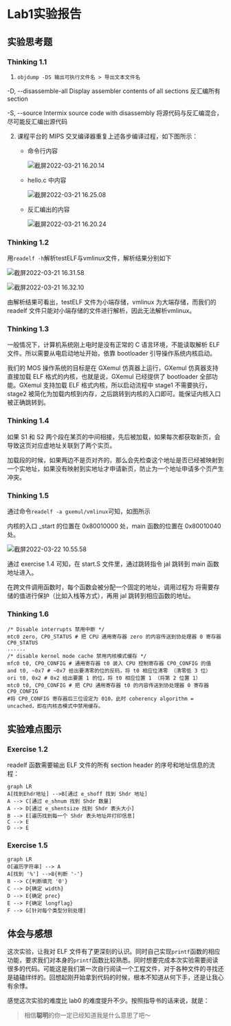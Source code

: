 # Lab1实验报告

## 实验思考题

### Thinking 1.1

1. `objdump -DS 输出可执行文件名 > 导出文本文件名`

-D, --disassemble-all    Display assembler contents of all sections 反汇编所有section

-S, --source            Intermix source code with disassembly 将源代码与反汇编混合，尽可能反汇编出源代码

2. 课程平台的 MIPS 交叉编译器重复上述各步编译过程，如下图所示：

   - 命令行内容

     ![截屏2022-03-21 16.20.14](https://raw.githubusercontent.com/hjc-owo/hjc-owo.github.io/img/202303191834296.png)

   - hello.c 中内容

     ![截屏2022-03-21 16.25.08](https://raw.githubusercontent.com/hjc-owo/hjc-owo.github.io/img/202303191834675.png)

   - 反汇编出的内容

     ![截屏2022-03-21 16.20.24](https://raw.githubusercontent.com/hjc-owo/hjc-owo.github.io/img/202303191834345.png)

### Thinking 1.2

用`readelf -h`解析testELF与vmlinux文件，解析结果分别如下

![截屏2022-03-21 16.31.58](https://raw.githubusercontent.com/hjc-owo/hjc-owo.github.io/img/202303191835524.png)

![截屏2022-03-21 16.32.10](https://raw.githubusercontent.com/hjc-owo/hjc-owo.github.io/img/202303191835819.png)

由解析结果可看出，testELF 文件为小端存储，vmlinux 为大端存储，而我们的 readelf 文件只能对小端存储的文件进行解析，因此无法解析vmlinux。

### Thinking 1.3

一般情况下，计算机系统刚上电时是没有正常的 C 语言环境，不能读取解析 ELF 文件。所以需要从电启动地址开始，依靠 bootloader 引导操作系统内核启动。



我们的 MOS 操作系统的目标是在 GXemul 仿真器上运行，GXemul 仿真器支持直接加载 ELF 格式的内核，也就是说，GXemul 已经提供了 bootloader 全部功能。GXemul 支持加载 ELF 格式内核，所以启动流程中 stage1 不需要执行，stage2 被简化为加载内核到内存，之后跳转到内核的入口即可。能保证内核入口被正确跳转到。

### Thinking 1.4

如果 S1 和 S2 两个段在某页的中间相接，先后被加载，如果每次都获取新页，会导致这页对应虚地址关联到了两个实页。



加载段的时候，如果两边不是页对齐的，那么会先检查这个地址是否已经被映射到一个实地址，如果没有映射到实地址才申请新页，防止为一个地址申请多个页产生冲突。

### Thinking 1.5

通过命令`readelf -a gxemul/vmlinux`可知，如图所示

内核的入口 _start 的位置在 0x80010000 处，main 函数的位置在 0x80010040 处。

![截屏2022-03-22 10.55.58](https://raw.githubusercontent.com/hjc-owo/hjc-owo.github.io/img/202303191835107.png)



通过 exercise 1.4 可知，在 start.S 文件里，通过跳转指令 jal 跳转到 main 函数地址进入。

在跨文件调用函数时，每个函数会被分配一个固定的地址，调用过程为 将需要存储的值进行保护（比如入栈等方式），再用 jal 跳转到相应函数的地址。

### Thinking 1.6

```assembly
/* Disable interrupts 禁用中断 */
mtc0 zero, CP0_STATUS # 把 CPU 通用寄存器 zero 的内容传送到协处理器 0 寄存器 CP0_STATUS
......
/* disable kernel mode cache 禁用内核模式缓存 */
mfc0 t0, CP0_CONFIG # 通用寄存器 t0 装入 CPU 控制寄存器 CP0_CONFIG 的值
and t0, ~0x7 # ~0x7 给出要清零的位的反码，将 t0 相应位清零 （清零低 3 位）
ori t0, 0x2 # 0x2 给出要置 1 的位，将 t0 相应位置 1 （将第 2 位置 1）
mtc0 t0, CP0_CONFIG # 把 CPU 通用寄存器 t0 的内容传送到协处理器 0 寄存器 CP0_CONFIG
#将 CP0_CONFIG 寄存器后三位设定为 010，此时 coherency algorithm = uncached，即在内核态模式中禁用缓存。
```

## 实验难点图示

### Exercise 1.2

readelf 函数需要输出 ELF 文件的所有 section header 的序号和地址信息的流程：

```mermaid
graph LR
A[找到Ehdr地址] -->B[通过 e_shoff 找到 Shdr 地址]
A --> C[通过 e_shnum 找到 Shdr 数量]
A --> D[通过 e_shentsize 找到 Shdr 表头大小]
B --> E[遍历找到每一个 Shdr 表头地址并打印信息]
C --> E
D --> E
```

### Exercise 1.5

```mermaid
graph LR
O[遍历字符串] --> A
A[找到 '%'] -->B{判断 '-'}
B --> C{判断填充 '0'}
C --> D{确定 width}
D --> E{确定 prec}
E --> F{确定 longflag}
F --> G[针对每个类型分别处理]
```

## 体会与感想

这次实验，让我对 ELF 文件有了更深刻的认识。同时自己实现`printf`函数的相应功能，要求我们对本身的`printf`函数比较熟悉。同时想要完成本次实验需要阅读很多的代码。可能这是我们第一次自行阅读一个工程文件，对于各种文件的寻找还是磕磕绊绊的。回想起刚开始拿到代码的时候，根本不知道从何下手，还是让我心有余悸。



感觉这次实验的难度比 lab0 的难度提升不少。按照指导书的话来说，就是：

> 相信**聪明**的你一定已经知道我是什么意思了吧～
